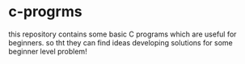 # c-progrms
this repository contains some basic C programs which are useful for beginners.
so tht they can find ideas developing solutions for some beginner level problem! 

